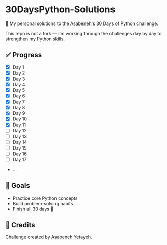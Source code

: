 # 30DaysPython-Solutions

📘 My personal solutions to the [Asabeneh's 30 Days of Python](https://github.com/Asabeneh/30-Days-Of-Python) challenge.

This repo is not a fork — I’m working through the challenges day by day to strengthen my Python skills.

## ✅ Progress

- [x] Day 1
- [x] Day 2
- [x] Day 3
- [x] Day 4
- [x] Day 5
- [x] Day 6
- [x] Day 7
- [x] Day 8
- [x] Day 9
- [x] Day 10
- [x] Day 11
- [ ] Day 12
- [ ] Day 13
- [ ] Day 14
- [ ] Day 15
- [ ] Day 16
- [ ] Day 17
- ...

## 🧠 Goals

- Practice core Python concepts
- Build problem-solving habits
- Finish all 30 days 💪

## 📎 Credits

Challenge created by [Asabeneh Yetayeh](https://github.com/Asabeneh).

